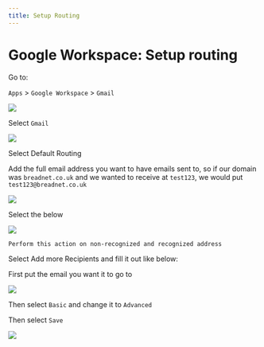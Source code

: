 ```yaml
---
title: Setup Routing
---
```


# Google Workspace: Setup routing

Go to:

`Apps` > `Google Workspace` > `Gmail`

![](../../assets/iPZWBvJp9qJTDbh5-image-1642771101260.png)

Select `Gmail`

![](../../assets/DEK0ilyWJhXXzqhb-image-1642771115391.png)

Select Default Routing


Add the full email address you want to have emails sent to, so if our domain was `breadnet.co.uk` and we wanted to receive at `test123`, we would put `test123@breadnet.co.uk`

![](../../assets/k74fQlTzbNTCoVmD-image-1642771208110.png)

Select the below

![](../../assets/9lwDfBcEr0MVFVt3-image-1642771239476.png)

`Perform this action on non-recognized and recognized address`

Select Add more Recipients and fill it out like below:

First put the email you want it to go to

![](../../assets/sGYTTQzEk4MNllA8-image-1642771319408.png)

Then select `Basic` and change it to `Advanced`

Then select `Save`

![](../../assets/lR3gpWqK5uymZy76-image-1642771373312.png)
